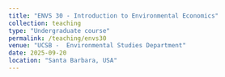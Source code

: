 ```yaml
---
title: "ENVS 30 - Introduction to Environmental Economics"
collection: teaching
type: "Undergraduate course"
permalink: /teaching/envs30
venue: "UCSB -  Environmental Studies Department"
date: 2025-09-20
location: "Santa Barbara, USA"
---
```

